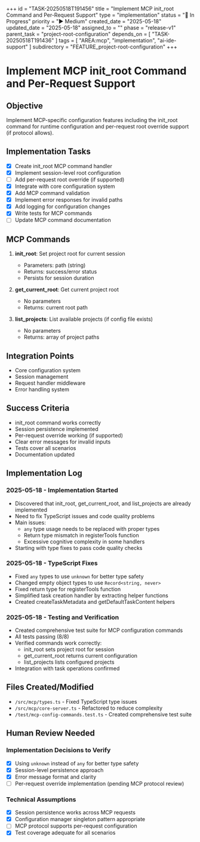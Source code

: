 +++
id = "TASK-20250518T191456"
title = "Implement MCP init_root Command and Per-Request Support"
type = "implementation"
status = "🔵 In Progress"
priority = "▶️ Medium"
created_date = "2025-05-18"
updated_date = "2025-05-18"
assigned_to = ""
phase = "release-v1"
parent_task = "project-root-configuration"
depends_on = [ "TASK-20250518T191436" ]
tags = [ "AREA:mcp", "implementation", "ai-ide-support" ]
subdirectory = "FEATURE_project-root-configuration"
+++

# Implement MCP init_root Command and Per-Request Support

## Objective
Implement MCP-specific configuration features including the init_root command for runtime configuration and per-request root override support (if protocol allows).

## Implementation Tasks
- [x] Create init_root MCP command handler
- [x] Implement session-level root configuration
- [ ] Add per-request root override (if supported)
- [x] Integrate with core configuration system
- [x] Add MCP command validation
- [x] Implement error responses for invalid paths
- [x] Add logging for configuration changes
- [x] Write tests for MCP commands
- [ ] Update MCP command documentation

## MCP Commands
1. **init_root**: Set project root for current session
   - Parameters: path (string)
   - Returns: success/error status
   - Persists for session duration

2. **get_current_root**: Get current project root
   - No parameters
   - Returns: current root path

3. **list_projects**: List available projects (if config file exists)
   - No parameters
   - Returns: array of project paths

## Integration Points
- Core configuration system
- Session management
- Request handler middleware
- Error handling system

## Success Criteria
- init_root command works correctly
- Session persistence implemented
- Per-request override working (if supported)
- Clear error messages for invalid inputs
- Tests cover all scenarios
- Documentation updated

## Implementation Log

### 2025-05-18 - Implementation Started
- Discovered that init_root, get_current_root, and list_projects are already implemented
- Need to fix TypeScript issues and code quality problems
- Main issues:
  - `any` type usage needs to be replaced with proper types
  - Return type mismatch in registerTools function
  - Excessive cognitive complexity in some handlers
- Starting with type fixes to pass code quality checks

### 2025-05-18 - TypeScript Fixes
- Fixed `any` types to use `unknown` for better type safety
- Changed empty object types to use `Record<string, never>`
- Fixed return type for registerTools function
- Simplified task creation handler by extracting helper functions
- Created createTaskMetadata and getDefaultTaskContent helpers

### 2025-05-18 - Testing and Verification
- Created comprehensive test suite for MCP configuration commands
- All tests passing (8/8)
- Verified commands work correctly:
  - init_root sets project root for session
  - get_current_root returns current configuration
  - list_projects lists configured projects
- Integration with task operations confirmed

## Files Created/Modified
- `/src/mcp/types.ts` - Fixed TypeScript type issues
- `/src/mcp/core-server.ts` - Refactored to reduce complexity
- `/test/mcp-config-commands.test.ts` - Created comprehensive test suite

## Human Review Needed

### Implementation Decisions to Verify
- [x] Using `unknown` instead of `any` for better type safety
- [x] Session-level persistence approach
- [x] Error message format and clarity
- [ ] Per-request override implementation (pending MCP protocol review)

### Technical Assumptions
- [x] Session persistence works across MCP requests
- [x] Configuration manager singleton pattern appropriate
- [ ] MCP protocol supports per-request configuration
- [x] Test coverage adequate for all scenarios
